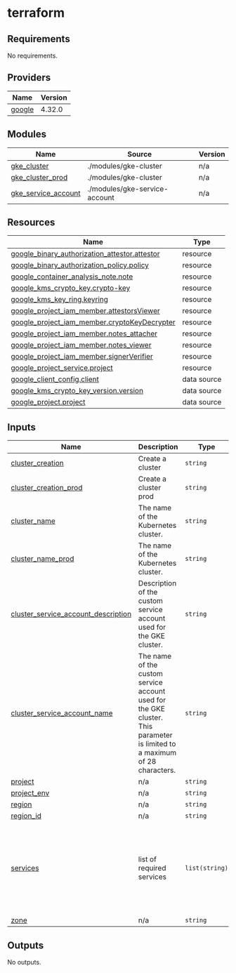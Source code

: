 # terraform

<!-- BEGINNING OF PRE-COMMIT-TERRAFORM DOCS HOOK -->
## Requirements

No requirements.

## Providers

| Name | Version |
|------|---------|
| <a name="provider_google"></a> [google](#provider\_google) | 4.32.0 |

## Modules

| Name | Source | Version |
|------|--------|---------|
| <a name="module_gke_cluster"></a> [gke\_cluster](#module\_gke\_cluster) | ./modules/gke-cluster | n/a |
| <a name="module_gke_cluster_prod"></a> [gke\_cluster\_prod](#module\_gke\_cluster\_prod) | ./modules/gke-cluster | n/a |
| <a name="module_gke_service_account"></a> [gke\_service\_account](#module\_gke\_service\_account) | ./modules/gke-service-account | n/a |

## Resources

| Name | Type |
|------|------|
| [google_binary_authorization_attestor.attestor](https://registry.terraform.io/providers/hashicorp/google/latest/docs/resources/binary_authorization_attestor) | resource |
| [google_binary_authorization_policy.policy](https://registry.terraform.io/providers/hashicorp/google/latest/docs/resources/binary_authorization_policy) | resource |
| [google_container_analysis_note.note](https://registry.terraform.io/providers/hashicorp/google/latest/docs/resources/container_analysis_note) | resource |
| [google_kms_crypto_key.crypto-key](https://registry.terraform.io/providers/hashicorp/google/latest/docs/resources/kms_crypto_key) | resource |
| [google_kms_key_ring.keyring](https://registry.terraform.io/providers/hashicorp/google/latest/docs/resources/kms_key_ring) | resource |
| [google_project_iam_member.attestorsViewer](https://registry.terraform.io/providers/hashicorp/google/latest/docs/resources/project_iam_member) | resource |
| [google_project_iam_member.cryptoKeyDecrypter](https://registry.terraform.io/providers/hashicorp/google/latest/docs/resources/project_iam_member) | resource |
| [google_project_iam_member.notes_attacher](https://registry.terraform.io/providers/hashicorp/google/latest/docs/resources/project_iam_member) | resource |
| [google_project_iam_member.notes_viewer](https://registry.terraform.io/providers/hashicorp/google/latest/docs/resources/project_iam_member) | resource |
| [google_project_iam_member.signerVerifier](https://registry.terraform.io/providers/hashicorp/google/latest/docs/resources/project_iam_member) | resource |
| [google_project_service.project](https://registry.terraform.io/providers/hashicorp/google/latest/docs/resources/project_service) | resource |
| [google_client_config.client](https://registry.terraform.io/providers/hashicorp/google/latest/docs/data-sources/client_config) | data source |
| [google_kms_crypto_key_version.version](https://registry.terraform.io/providers/hashicorp/google/latest/docs/data-sources/kms_crypto_key_version) | data source |
| [google_project.project](https://registry.terraform.io/providers/hashicorp/google/latest/docs/data-sources/project) | data source |

## Inputs

| Name | Description | Type | Default | Required |
|------|-------------|------|---------|:--------:|
| <a name="input_cluster_creation"></a> [cluster\_creation](#input\_cluster\_creation) | Create a cluster | `string` | `true` | no |
| <a name="input_cluster_creation_prod"></a> [cluster\_creation\_prod](#input\_cluster\_creation\_prod) | Create a cluster prod | `string` | `true` | no |
| <a name="input_cluster_name"></a> [cluster\_name](#input\_cluster\_name) | The name of the Kubernetes cluster. | `string` | `"gke-cluster"` | no |
| <a name="input_cluster_name_prod"></a> [cluster\_name\_prod](#input\_cluster\_name\_prod) | The name of the Kubernetes cluster. | `string` | `"gke-cluster-prod"` | no |
| <a name="input_cluster_service_account_description"></a> [cluster\_service\_account\_description](#input\_cluster\_service\_account\_description) | Description of the custom service account used for the GKE cluster. | `string` | `"GKE Cluster Service Account managed by Terraform"` | no |
| <a name="input_cluster_service_account_name"></a> [cluster\_service\_account\_name](#input\_cluster\_service\_account\_name) | The name of the custom service account used for the GKE cluster. This parameter is limited to a maximum of 28 characters. | `string` | `"app-cluster-sa"` | no |
| <a name="input_project"></a> [project](#input\_project) | n/a | `string` | n/a | yes |
| <a name="input_project_env"></a> [project\_env](#input\_project\_env) | n/a | `string` | n/a | yes |
| <a name="input_region"></a> [region](#input\_region) | n/a | `string` | `"europe-west1"` | no |
| <a name="input_region_id"></a> [region\_id](#input\_region\_id) | n/a | `string` | `"ew1"` | no |
| <a name="input_services"></a> [services](#input\_services) | list of required services | `list(string)` | <pre>[<br>  "container.googleapis.com",<br>  "binaryauthorization.googleapis.com",<br>  "cloudkms.googleapis.com",<br>  "clouddeploy.googleapis.com",<br>  "containeranalysis.googleapis.com",<br>  "ondemandscanning.googleapis.com"<br>]</pre> | no |
| <a name="input_zone"></a> [zone](#input\_zone) | n/a | `string` | `"europe-west1-b"` | no |

## Outputs

No outputs.
<!-- END OF PRE-COMMIT-TERRAFORM DOCS HOOK -->
